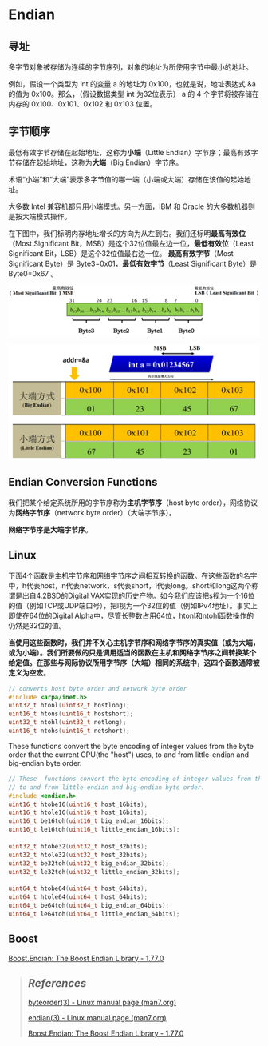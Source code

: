 # Endian

## 寻址

多字节对象被存储为连续的字节序列，对象的地址为所使用字节中最小的地址。

例如，假设一个类型为 int 的变量 a 的地址为 0x100，也就是说，地址表达式 &a 的值为 0x100。那么，（假设数据类型 int 为32位表示） a 的 4 个字节将被存储在内存的 0x100、0x101、0x102 和 0x103 位置。

## 字节顺序

最低有效字节存储在起始地址，这称为**小端**（Little Endian）字节序；最高有效字节存储在起始地址，这称为**大端**（Big Endian）字节序。

术语“小端”和“大端”表示多字节值的哪一端（小端或大端）存储在该值的起始地址。

大多数 Intel 兼容机都只用小端模式。另一方面，IBM 和 Oracle 的大多数机器则是按大端模式操作。

在下图中，我们标明内存地址增长的方向为从左到右。我们还标明**最高有效位**（Most Significant Bit，MSB）是这个32位值最左边一位，**最低有效位**（Least Significant Bit，LSB）是这个32位值最右边一位。 **最高有效字节**（Most Significant Byte）是 Byte3=0x01，**最低有效字节**（Least Significant Byte）是 Byte0=0x67 。



![endian0.png](../../Images/Ch02_InformationPresentationProcess/endian0.png)

![endian1.png](../../Images/Ch02_InformationPresentationProcess/endian1.png)



## Endian Conversion Functions

我们把某个给定系统所用的字节序称为**主机字节序**（host byte order），网络协议为**网络字节序**（network byte order）（大端字节序）。

**网络字节序是大端字节序**。



## Linux

下面4个函数是主机字节序和网络字节序之间相互转换的函数。在这些函数的名字中，h代表host，n代表network，s代表short，l代表long。short和long这两个称谓是出自4.2BSD的Digital VAX实现的历史产物。如今我们应该把s视为一个16位的值（例如TCP或UDP端口号），把l视为一个32位的值（例如IPv4地址）。事实上即使在64位的Digital Alpha中，尽管长整数占用64位，htonl和ntohl函数操作的仍然是32位的值。 

**当使用这些函数时，我们并不关心主机字节序和网络字节序的真实值（或为大端，或为小端）。我们所要做的只是调用适当的函数在主机和网络字节序之间转换某个给定值。在那些与网际协议所用字节序（大端）相同的系统中，这四个函数通常被定义为空宏**。

```cpp
// converts host byte order and network byte order
#include <arpa/inet.h>
uint32_t htonl(uint32_t hostlong);
uint16_t htons(uint16_t hostshort);
uint32_t ntohl(uint32_t netlong);
uint16_t ntohs(uint16_t netshort);
```



These  functions convert the byte encoding of integer values from the byte order that the current CPU(the "host") uses, to and from little-endian and big-endian byte order.

```cpp
// These  functions convert the byte encoding of integer values from the byte order that the current CPU (the "host") uses, 
// to and from little-endian and big-endian byte order.
#include <endian.h>
uint16_t htobe16(uint16_t host_16bits);
uint16_t htole16(uint16_t host_16bits);
uint16_t be16toh(uint16_t big_endian_16bits);
uint16_t le16toh(uint16_t little_endian_16bits);

uint32_t htobe32(uint32_t host_32bits);
uint32_t htole32(uint32_t host_32bits);
uint32_t be32toh(uint32_t big_endian_32bits);
uint32_t le32toh(uint32_t little_endian_32bits);

uint64_t htobe64(uint64_t host_64bits);
uint64_t htole64(uint64_t host_64bits);
uint64_t be64toh(uint64_t big_endian_64bits);
uint64_t le64toh(uint64_t little_endian_64bits);
```



## Boost

[Boost.Endian: The Boost Endian Library - 1.77.0](https://www.boost.org/doc/libs/1_77_0/libs/endian/doc/html/endian.html)



> ## *References*
>
> [byteorder(3) - Linux manual page (man7.org)](https://man7.org/linux/man-pages/man3/htonl.3.html)
>
> [endian(3) - Linux manual page (man7.org)](https://man7.org/linux/man-pages/man3/endian.3.html)
>
> [Boost.Endian: The Boost Endian Library - 1.77.0](https://www.boost.org/doc/libs/1_77_0/libs/endian/doc/html/endian.html)
>
> 
